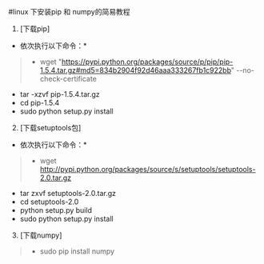 #linux 下安装pip 和 numpy的简易教程
1. [下载pip]
* 依次执行以下命令：*
> - wget "https://pypi.python.org/packages/source/p/pip/pip-1.5.4.tar.gz#md5=834b2904f92d46aaa333267fb1c922bb" --no-check-certificate
- tar -xzvf pip-1.5.4.tar.gz
- cd pip-1.5.4
- sudo python setup.py install

2. [下载setuptools包]
* 依次执行以下命令：*
> - wget http://pypi.python.org/packages/source/s/setuptools/setuptools-2.0.tar.gz
- tar zxvf setuptools-2.0.tar.gz
- cd setuptools-2.0
- python setup.py build
- sudo python setup.py install

3. [下载numpy]
> - sudo pip install numpy